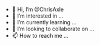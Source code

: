 - 👋 Hi, I’m @ChrisAxle
- 👀 I’m interested in ...
- 🌱 I’m currently learning ...
- 💞️ I’m looking to collaborate on ...
- 📫 How to reach me ...

<!---
ChrisAxle/ChrisAxle is a ✨ special ✨ repository because its `README.md` (this file) appears on your GitHub profile.
You can click the Preview link to take a look at your changes.
--->
